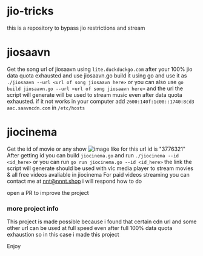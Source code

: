 # jio-tricks
this is a repository to bypass jio restrictions and stream
# jiosaavn
Get the song url of jiosaavn using `lite.duckduckgo.com` after your 100% jio data quota exhausted and use jiosaavn.go build it using go and use it as ```./jiosaavn --url <url of song jiosaavn here>``` or you can also use ```go build jiosaavn.go --url <url of song jiosaavn here>``` and the url the script will generate will be used to stream music even after data quota exhausted.
if it not works in your computer 
add ```2600:140f:1c00::1740:8cd3    aac.saavncdn.com``` in ```/etc/hosts```

# jiocinema
Get the id of movie or any show
![image](https://github.com/lsnnt/jio-tricks/assets/85880458/555ac951-a3eb-4f12-b1ee-a3373f36beaf)
like for this url id is "3776321"
After getting id you can build `jiocinema.go` and run ```./jiocinema --id <id_here>``` or you can run ```go run jiocinema.go --id <id_here>``` the link the script will generate should be used with vlc media player to stream movies & all free videos avaliable in jiocinema
For paid videos streaming you can contact me at nnt@nnnt.shop i will respond how to do

open a PR to improve the project


### more project info
This project is made possible because i found that certain cdn url and some other url can be used at full speed even after full 100% data quota exhaustion so in this case i made this project


Enjoy 
